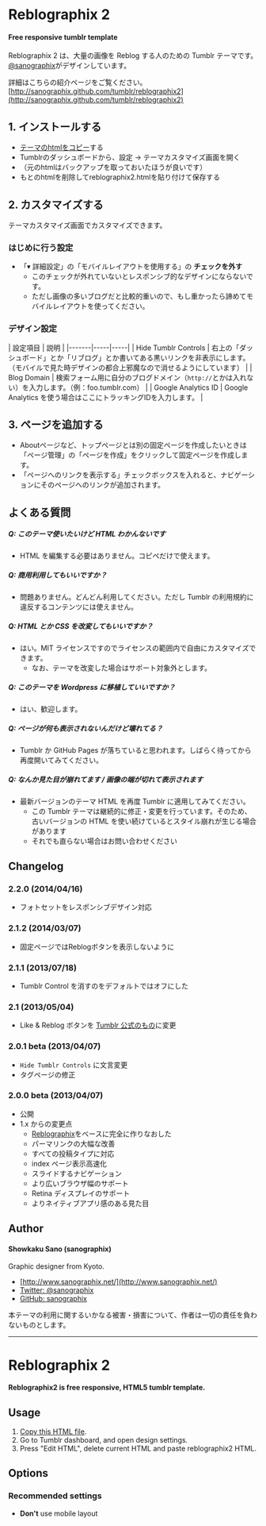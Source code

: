 # Reblographix 2

#### Free responsive tumblr template

Reblographix 2 は、大量の画像を Reblog する人のための Tumblr テーマです。  
[@sanographix](https://twitter.com/sanographix)がデザインしています。

詳細はこちらの紹介ページをご覧ください。  
[http://sanographix.github.com/tumblr/reblographix2](http://sanographix.github.com/tumblr/reblographix2)

## 1. インストールする

* [テーマのhtmlをコピー](https://github.com/sanographix/tumblr/blob/master/reblographix2/reblographix2.html)する
* Tumblrのダッシュボードから、設定 -> テーマカスタマイズ画面を開く
* （元のhtmlはバックアップを取っておいたほうが良いです）
* もとのhtmlを削除してreblographix2.htmlを貼り付けて保存する

## 2. カスタマイズする

テーマカスタマイズ画面でカスタマイズできます。

### はじめに行う設定

* 「▾ 詳細設定」の「モバイルレイアウトを使用する」の **チェックを外す**
	* このチェックが外れていないとレスポンシブ的なデザインにならないです。
	* ただし画像の多いブログだと比較的重いので、もし重かったら諦めてモバイルレイアウトを使ってください。


### デザイン設定

| 設定項目 | 説明 |
|-------|-----|-----|
| Hide Tumblr Controls | 右上の「ダッシュボード」とか「リブログ」とか書いてある黒いリンクを非表示にします。（モバイルで見た時デザインの都合上邪魔なので消せるようにしています） |
| Blog Domain | 検索フォーム用に自分のブログドメイン（`http://`とかは入れない）を入力します。（例：foo.tumblr.com） |
| Google Analytics ID | Google Analytics を使う場合はここにトラッキングIDを入力します。 |


## 3. ページを追加する

- Aboutページなど、トップページとは別の固定ページを作成したいときは「ページ管理」の「ページを作成」をクリックして固定ページを作成します。
- 「ページへのリンクを表示する」チェックボックスを入れると、ナビゲーションにそのページへのリンクが追加されます。


## よくある質問

##### Q: このテーマ使いたいけど HTML わかんないです
* HTML を編集する必要はありません。コピペだけで使えます。

##### Q: 商用利用してもいいですか？
* 問題ありません。どんどん利用してください。ただし Tumblr の利用規約に違反するコンテンツには使えません。

##### Q: HTML とか CSS を改変してもいいですか？
* はい。MIT ライセンスですのでライセンスの範囲内で自由にカスタマイズできます。
    * なお、テーマを改変した場合はサポート対象外とします。
    
#####  Q: このテーマを Wordpress に移植していいですか？
* はい、歓迎します。

##### Q: ページが何も表示されないんだけど壊れてる？
* Tumblr か GitHub Pages が落ちていると思われます。しばらく待ってから再度開いてみてください。

##### Q: なんか見た目が崩れてます / 画像の端が切れて表示されます

* 最新バージョンのテーマ HTML を再度 Tumblr に適用してみてください。
    * この Tumblr テーマは継続的に修正・変更を行っています。そのため、古いバージョンの HTML を使い続けているとスタイル崩れが生じる場合があります
    * それでも直らない場合はお問い合わせください

## Changelog

### 2.2.0 (2014/04/16)

* フォトセットをレスポンシブデザイン対応

### 2.1.2 (2014/03/07)

* 固定ページではReblogボタンを表示しないように

### 2.1.1 (2013/07/18)

* Tumblr Control を消すのをデフォルトではオフにした

### 2.1 (2013/05/04)

* Like & Reblog ボタンを [Tumblr 公式のもの](http://nihongo.tumblr.com/post/49435671970)に変更


### 2.0.1 beta (2013/04/07)

* `Hide Tumblr Controls` に文言変更
* タグページの修正


### 2.0.0 beta (2013/04/07)

* 公開
* 1.x からの変更点
	* [Reblographix](http://www.tumblr.com/theme/35965)をベースに完全に作りなおした
	* パーマリンクの大幅な改善
	* すべての投稿タイプに対応
	* index ページ表示高速化
	* スライドするナビゲーション
	* より広いブラウザ幅のサポート
	* Retina ディスプレイのサポート
	* よりネイティブアプリ感のある見た目


## Author

#### Showkaku Sano (sanographix)

Graphic designer from Kyoto.

* [http://www.sanographix.net/](http://www.sanographix.net/)
* [Twitter: @sanographix](https://twitter.com/sanographix)
* [GitHub: sanographix](https://github.com/sanographix)

本テーマの利用に関するいかなる被害・損害について、作者は一切の責任を負わないものとします。

<hr />

# Reblographix 2

#### Reblographix2 is free responsive, HTML5 tumblr template.

## Usage

1. [Copy this HTML file](https://github.com/sanographix/tumblr/blob/master/reblographix2/reblographix2.html).
2. Go to Tumblr dashboard, and open design settings.
3. Press "Edit HTML", delete current HTML and paste reblographix2 HTML.


## Options

### Recommended settings

* **Don't** use mobile layout


